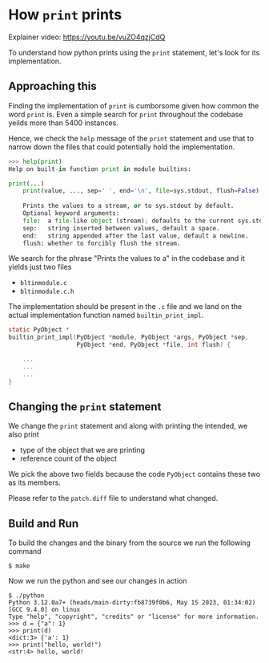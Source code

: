 How `print` prints
===

Explainer video: https://youtu.be/vuZO4qzjCdQ

To understand how python prints using the `print` statement, let's look for its implementation.

## Approaching this

Finding the implementation of `print` is cumborsome given how common the word `print` is. Even a simple search for `print` throughout the codebase yeilds more than 5400 instances.

Hence, we check the `help` message of the `print` statement and use that to narrow down the files that could potentially hold the implementation.

```py
>>> help(print)
Help on built-in function print in module builtins:

print(...)
    print(value, ..., sep=' ', end='\n', file=sys.stdout, flush=False)
    
    Prints the values to a stream, or to sys.stdout by default.
    Optional keyword arguments:
    file:  a file-like object (stream); defaults to the current sys.stdout.
    sep:   string inserted between values, default a space.
    end:   string appended after the last value, default a newline.
    flush: whether to forcibly flush the stream.
```

We search for the phrase "Prints the values to a" in the codebase and it yields just two files

- `bltinmodule.c`
- `bltinmodule.c.h`

The implementation should be present in the `.c` file and we land on the actual implementation function named `builtin_print_impl`.

```c
static PyObject *
builtin_print_impl(PyObject *module, PyObject *args, PyObject *sep,
                   PyObject *end, PyObject *file, int flush) {

    ...
    ...
    ...
}
```

## Changing the `print` statement

We change the `print` statement and along with printing the intended, we also print

- type of the object that we are printing
- reference count of the object

We pick the above two fields because the code `PyObject` contains these two as its members.

Please refer to the `patch.diff` file to understand what changed.

## Build and Run

To build the changes and the binary from the source we run the following command

```
$ make
```

Now we run the python and see our changes in action

```
$ ./python
Python 3.12.0a7+ (heads/main-dirty:fb8739f0b6, May 15 2023, 01:34:02) [GCC 9.4.0] on linux
Type "help", "copyright", "credits" or "license" for more information.
>>> d = {"a": 1}
>>> print(d)
<dict:3> {'a': 1}
>>> print("hello, world!")
<str:4> hello, world!
```
